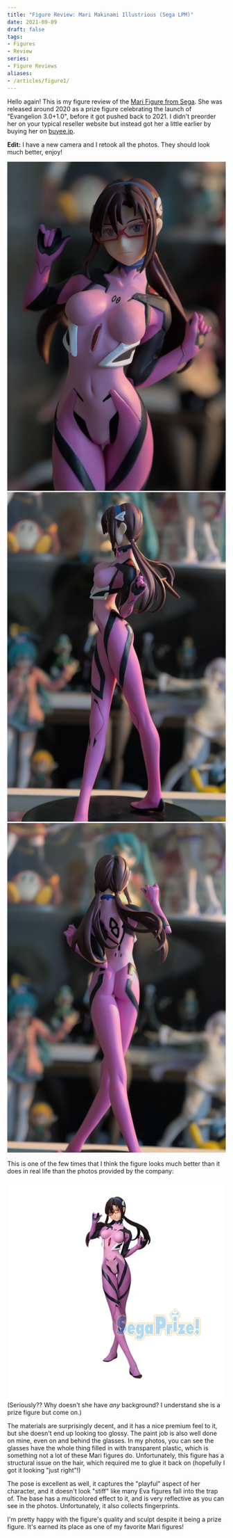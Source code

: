 ```yaml
---
title: "Figure Review: Mari Makinami Illustrious (Sega LPM)"
date: 2021-09-09
draft: false
tags:
- Figures
- Review
series:
- Figure Reviews
aliases:
- /articles/figure1/
---
```


Hello again! This is my figure review of the [Mari Figure from Sega](https://myfigurecollection.net/item/945032). <!--more--> She was released around 2020 as a prize
figure celebrating the launch of "Evangelion 3.0+1.0", before it got pushed back to 2021. I
didn't preorder her on your typical reseller website but instead got her a little earlier by buying her on [buyee.jp](https://buyee.jp).

**Edit:** I have a new camera and I retook all the photos. They should look much better, enjoy!

![Front view of Mari](figure-review-mari-front.webp)
![Side view of Mari](figure-review-mari-side.webp)
![Backside view of Mari](figure-review-mari-back.webp)

This is one of the few times that I think the figure looks much better than it does in real life than the photos provided by the company:

![The photo Sega provided](figure-review-mari-sega.webp)
(Seriously?? Why doesn't she have _any_ background? I understand she is a prize figure but come on.)

The materials are surprisingly decent, and it has a nice premium feel to it, but she doesn't end up looking too glossy. The paint
job is also well done on mine, even on and behind the glasses. In my photos, you can see the glasses have the whole thing filled in
with transparent plastic, which is something not a lot of these Mari figures do. Unfortunately, this figure has a structural issue on the hair, which required me to glue it back on (hopefully I got it looking "just right"!)

The pose is excellent as well, it captures the "playful" aspect of her character, and it doesn't look "stiff" like many Eva figures fall into the trap of. The base has a multicolored effect to it, and is very reflective as you can see in the photos. Unfortunately, it also collects fingerprints.

I'm pretty happy with the figure's quality and sculpt despite it being a prize figure. It's earned its place as one of my favorite Mari figures!
